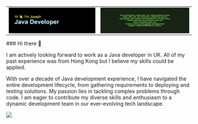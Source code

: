 <div>
  <table>
    <tr>
      <td><img align="left" alt="WhoIAm" width="100%" src="./header.png"></td>
      <td><img align="right" alt="Skill" width="100%" src="./banner.png"></td>
    </tr>
  </table>
</div>
<div>
### Hi there 👋
<p>I am actively looking forward to work as a Java developer in UK. All of my past experience was from Hong Kong but I believe my skills could be applied.</p>

<p>With over a decade of Java development experience, I have navigated the entire development lifecycle, from gathering requirements to deploying and testing solutions. My passion lies in tackling complex problems through code. I am eager to contribute my diverse skills and enthusiasm to a dynamic development team in our ever-evolving tech landscape.</p>
</div>


<picture>
  <source
    srcset="https://github-readme-stats.vercel.app/api?username=fai420uk&show_icons=true&theme=dark"
    media="(prefers-color-scheme: dark)"
  />
  <source
    srcset="https://github-readme-stats.vercel.app/api?username=fai420uk&show_icons=true"
    media="(prefers-color-scheme: light), (prefers-color-scheme: no-preference)"
  />
  <img src="https://github-readme-stats.vercel.app/api?username=fai420uk&show_icons=true" />
</picture>

<!--
**fai420uk/fai420uk** is a ✨ _special_ ✨ repository because its `README.md` (this file) appears on your GitHub profile.

Here are some ideas to get you started:

- 🔭 I’m currently working on ...
- 🌱 I’m currently learning ...
- 👯 I’m looking to collaborate on ...
- 🤔 I’m looking for help with ...
- 💬 Ask me about ...
- 📫 How to reach me: ...
- 😄 Pronouns: ...
- ⚡ Fun fact: ...
-->
